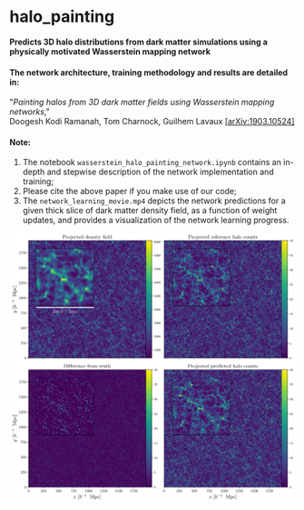 # halo_painting
**Predicts 3D halo distributions from dark matter simulations using a physically motivated Wasserstein mapping network**

#### The network architecture, training methodology and results are detailed in:  
"*Painting halos from 3D dark matter fields using Wasserstein mapping networks*,"  
Doogesh Kodi Ramanah, Tom Charnock, Guilhem Lavaux [[arXiv:1903.10524]](https://arxiv.org/abs/1903.10524)

#### Note:  
1) The notebook `wasserstein_halo_painting_network.ipynb` contains an in-depth and stepwise description of the network implementation and training;  
2) Please cite the above paper if you make use of our code;  
3) The `network_learning_movie.mp4` depicts the network predictions for a given thick slice of dark matter density field, as a function of weight updates, and provides a visualization of the network learning progress.

<img src="visual_comparison_N500_inset.jpg" alt="Drawing" style="width: 1250px;"/>
